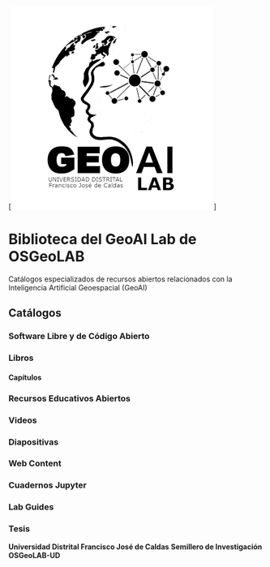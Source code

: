[![Logo GeoAI Lab Universidad Distrital Francisco José de Caldas](https://github.com/osgeolabud/geoai/blob/main/Logo_GeoAI_Lab_B_W_400.png)]

# Biblioteca del GeoAI Lab de OSGeoLAB
Catálogos especializados de recursos abiertos relacionados con la Inteligencia Artificial Geoespacial (GeoAI)

## Catálogos

### Software Libre y de Código Abierto
### Libros
#### Capítulos
### Recursos Educativos Abiertos 
### Videos
### Diapositivas
### Web Content
### Cuadernos Jupyter
### Lab Guides
### Tesis

**Universidad Distrital Francisco José de Caldas**
**Semillero de Investigación OSGeoLAB-UD**
